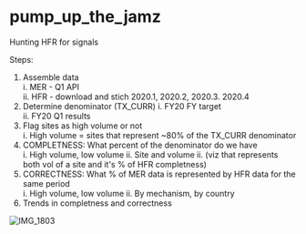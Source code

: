 # pump_up_the_jamz
Hunting HFR for signals


Steps:  
1. Assemble data  
 i. MER - Q1 API  
 ii. HFR - download and stich 2020.1, 2020.2, 2020.3. 2020.4
1. Determine denominator (TX_CURR)
  i. FY20 FY target  
  ii. FY20 Q1 results  
1. Flag sites as high volume or not  
 i. High volume = sites that represent ~80% of the TX_CURR denominator
1. COMPLETNESS: What percent of the denominator do we have  
 i. High volume, low volume
 ii. Site and volume
 ii. (viz that represents both vol of a site and it's % of HFR completness)  
1. CORRECTNESS: What % of MER data is represented by HFR data for the same period  
 i. High volume, low volume
 ii. By mechanism, by country  
1. Trends in completness and correctness

![IMG_1803](https://user-images.githubusercontent.com/8836685/76236226-be46f780-6202-11ea-9b11-250ba7e698df.jpg)


